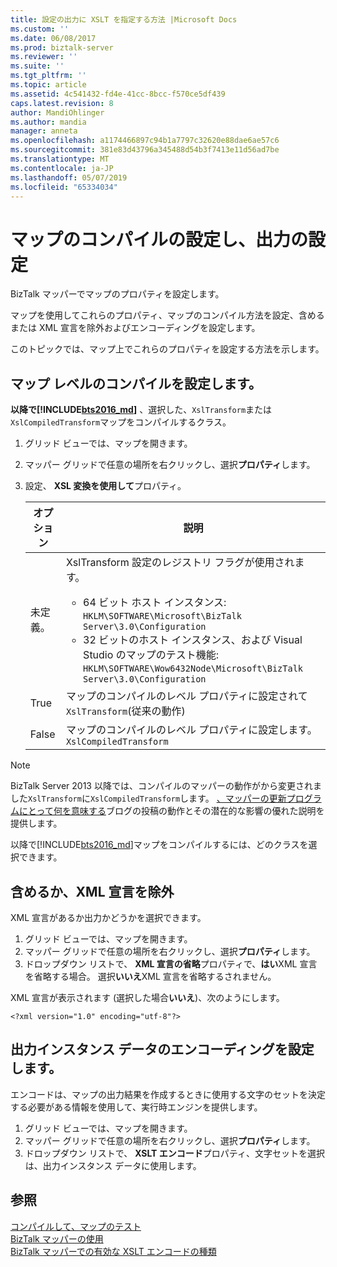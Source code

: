 ```yaml
---
title: 設定の出力に XSLT を指定する方法 |Microsoft Docs
ms.custom: ''
ms.date: 06/08/2017
ms.prod: biztalk-server
ms.reviewer: ''
ms.suite: ''
ms.tgt_pltfrm: ''
ms.topic: article
ms.assetid: 4c541432-fd4e-41cc-8bcc-f570ce5df439
caps.latest.revision: 8
author: MandiOhlinger
ms.author: mandia
manager: anneta
ms.openlocfilehash: a1174466897c94b1a7797c32620e88dae6ae57c6
ms.sourcegitcommit: 381e83d43796a345488d54b3f7413e11d56ad7be
ms.translationtype: MT
ms.contentlocale: ja-JP
ms.lasthandoff: 05/07/2019
ms.locfileid: "65334034"
---
```

# <a name="set-map-compilation-and-output-settings"></a>マップのコンパイルの設定し、出力の設定
BizTalk マッパーでマップのプロパティを設定します。 

マップを使用してこれらのプロパティ、マップのコンパイル方法を設定、含めるまたは XML 宣言を除外およびエンコーディングを設定します。 

このトピックでは、マップ上でこれらのプロパティを設定する方法を示します。

## <a name="set-the-map-level-compilation"></a>マップ レベルのコンパイルを設定します。

**以降で[!INCLUDE[bts2016_md](../includes/bts2016-md.md)]** 、選択した、`XslTransform`または`XslCompiledTransform`マップをコンパイルするクラス。 

1. グリッド ビューでは、マップを開きます。
2. マッパー グリッドで任意の場所を右クリックし、選択**プロパティ**します。  
3. 設定、 **XSL 変換を使用して**プロパティ。 

    | オプション | 説明 |
    | --- | --- |
    | 未定義。 | XslTransform 設定のレジストリ フラグが使用されます。 <ul><li>64 ビット ホスト インスタンス: `HKLM\SOFTWARE\Microsoft\BizTalk Server\3.0\Configuration`</li><li>32 ビットのホスト インスタンス、および Visual Studio のマップのテスト機能: `HKLM\SOFTWARE\Wow6432Node\Microsoft\BizTalk Server\3.0\Configuration`</li></ul> | 
    | True | マップのコンパイルのレベル プロパティに設定されて`XslTransform`(従来の動作) | 
    | False | マップのコンパイルのレベル プロパティに設定します。 `XslCompiledTransform` | 

> [!NOTE]
> BizTalk Server 2013 以降では、コンパイルのマッパーの動作がから変更されました`XslTransform`に`XslCompiledTransform`します。 [、マッパーの更新プログラムにとって何を意味する](http://www.quicklearn.com/blog/2013/05/24/what-the-biztalk-server-2013-mapper-updates-mean-for-you/)ブログの投稿の動作とその潜在的な影響の優れた説明を提供します。 
> 
> 以降で[!INCLUDE[bts2016_md](../includes/bts2016-md.md)]マップをコンパイルするには、どのクラスを選択できます。 
  
## <a name="include-or-exclude-an-xml-declaration"></a>含めるか、XML 宣言を除外  
XML 宣言があるか出力かどうかを選択できます。 

1. グリッド ビューでは、マップを開きます。
2. マッパー グリッドで任意の場所を右クリックし、選択**プロパティ**します。  
3. ドロップダウン リストで、 **XML 宣言の省略**プロパティで、**はい**XML 宣言を省略する場合。 選択**いいえ**XML 宣言を省略するされません。  

XML 宣言が表示されます (選択した場合**いいえ**)、次のようにします。  
  
```  
<?xml version="1.0" encoding="utf-8"?>  
```  
  
## <a name="set-encoding-for-output-instance-data"></a>出力インスタンス データのエンコーディングを設定します。  
エンコードは、マップの出力結果を作成するときに使用する文字のセットを決定する必要がある情報を使用して、実行時エンジンを提供します。  
   
1. グリッド ビューでは、マップを開きます。
2. マッパー グリッドで任意の場所を右クリックし、選択**プロパティ**します。    
3.  ドロップダウン リストで、 **XSLT エンコード**プロパティ、文字セットを選択は、出力インスタンス データに使用します。  
  
## <a name="see-also"></a>参照  
 [コンパイルして、マップのテスト](../core/compiling-and-testing-maps.md)   
 [BizTalk マッパーの使用](../core/using-biztalk-mapper.md)   
 [BizTalk マッパーでの有効な XSLT エンコードの種類](../core/valid-biztalk-mapper-xslt-encoding-types.md)